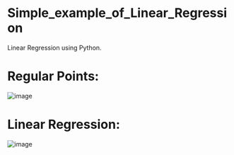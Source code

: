 # Simple_example_of_Linear_Regression
Linear Regression using Python.

# Regular Points:
![image](https://user-images.githubusercontent.com/80626713/143584933-03e1229e-0a92-491f-86d9-c254703bc704.png)

# Linear Regression:
![image](https://user-images.githubusercontent.com/80626713/143584951-18e14b7e-253f-425d-95ed-f764238a384d.png)

